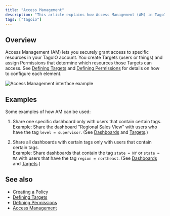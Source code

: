 ```yaml
---
title: "Access Management"
description: "This article explains how Access Management (AM) in TagoIO lets you grant secure access to account resources by creating Targets (users or devices) and assigning Permissions. It also gives practical examples of common AM use cases."
tags: ["tagoio"]
---
```


## Overview

Access Management (AM) lets you securely grant access to specific resources in your TagoIO account. You create Targets (users or things) and assign Permissions that determine which resources those Targets can access. See [Defining Targets](../defining-targets) and [Defining Permissions](../security/defining-permissions) for details on how to configure each element.

![Access Management interface example](/docs_imagem/tagoio/access-management-2.png)

## Examples

Some examples of how AM can be used:

1. Share one specific dashboard only with users that contain certain tags.  
   Example: Share the dashboard "Regional Sales View" with users who have the tag `level = supervisor`. (See [Dashboards](../dashboards/creating-dashboard-tabs) and [Targets](../defining-targets).)

2. Share all dashboards with certain tags only with users that contain certain tags.  
   Example: Share dashboards that contain the tag `state = NY` or `state = MA` with users that have the tag `region = northeast`. (See [Dashboards](../dashboards/creating-dashboard-tabs) and [Targets](../defining-targets).)

## See also

- [Creating a Policy](security-policy)  
- [Defining Targets](../defining-targets)  
- [Defining Permissions](../security/defining-permissions)  
- [Access Management](../security/access-management)
